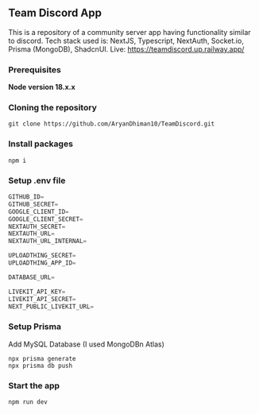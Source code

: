 ## Team Discord App

This is a repository of a community server app having functionality similar to discord.
Tech stack used is: NextJS, Typescript, NextAuth, Socket.io, Prisma (MongoDB), ShadcnUI.
Live: https://teamdiscord.up.railway.app/

### Prerequisites

**Node version 18.x.x**

### Cloning the repository

```shell
git clone https://github.com/AryanDhiman10/TeamDiscord.git
```

### Install packages

```shell
npm i
```

### Setup .env file


```js
GITHUB_ID=
GITHUB_SECRET=
GOOGLE_CLIENT_ID=
GOOGLE_CLIENT_SECRET=
NEXTAUTH_SECRET=
NEXTAUTH_URL=
NEXTAUTH_URL_INTERNAL=

UPLOADTHING_SECRET=
UPLOADTHING_APP_ID=

DATABASE_URL=

LIVEKIT_API_KEY=
LIVEKIT_API_SECRET=
NEXT_PUBLIC_LIVEKIT_URL=
```

### Setup Prisma

Add MySQL Database (I used MongoDBn Atlas)

```shell
npx prisma generate
npx prisma db push

```

### Start the app

```shell
npm run dev
```

